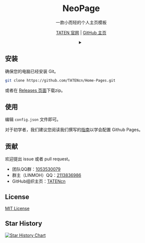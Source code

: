 <div id="title" align=center>

# NeoPage

一款小而轻的个人主页模板

[TATEN 官网](https://taten.xyz) | [GitHub 主页](https://github.com/tatencn)

<details>
  <summary></summary>
  请给我们的项目点上一个 Star，这对我们来说真的很重要！
</details>

</div>

## 安装

确保您的电脑已经安装 Git。

```bash
git clone https://github.com/TATENcn/Home-Pages.git
```

或者在 [Releases 页面](https://github.com/TATENcn/NeoPage/releases)下载zip。

## 使用

编辑 `config.json` 文件即可。

对于初学者，我们建议您阅读我们撰写的[指南](https://github.com/TATENcn/Home-Pages/blob/main/HowToDeployToGithubPages.md)以学会配置 Github Pages。

## 贡献

欢迎提出 issue 或者 pull request。

- 团队QQ群：[1053530079](https://qm.qq.com/q/avrIV2uiwo)  
- 群主（LINMOH）QQ：[2113836986](https://qm.qq.com/q/NeWTRiJRaG)
- GitHub组织主页：[TATENcn](https://github.com/TATENcn)

## License

[MIT License](LICENSE)

## Star History

[![Star History Chart](https://api.star-history.com/svg?repos=TATENcn/Home-Pages&type=Date)](https://star-history.com/#dmego/home.github.io&Date)
